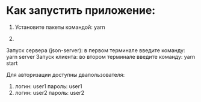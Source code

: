 # Как запустить приложение:

1) Установите пакеты командой: yarn

2)

Запуск сервера (json-server): в первом терминале введите команду: yarn server
Запуск клиента: во втором терминале введите команду: yarn start


Для авторизации доступны двапользователя:

1) логин: user1 пароль: user1
1) логин: user2 пароль: user2